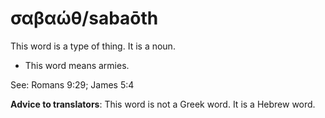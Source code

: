 # σαβαώθ/sabaōth
This word is a type of thing. It is a noun.
* This word means armies.

See: Romans 9:29; James 5:4

**Advice to translators**: This word is not a Greek word. It is a Hebrew word.
